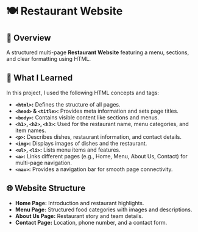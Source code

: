 # 🍽️ Restaurant Website

## 📝 Overview  
A structured multi-page **Restaurant Website** featuring a menu, sections, and clear formatting using HTML.

## 🚀 What I Learned  
In this project, I used the following HTML concepts and tags:  

- **`<html>`:** Defines the structure of all pages.  
- **`<head>` & `<title>`:** Provides meta information and sets page titles.  
- **`<body>`:** Contains visible content like sections and menus.  
- **`<h1>`, `<h2>`, `<h3>`:** Used for the restaurant name, menu categories, and item names.  
- **`<p>`:** Describes dishes, restaurant information, and contact details.  
- **`<img>`:** Displays images of dishes and the restaurant.  
- **`<ul>`, `<li>`:** Lists menu items and features.  
- **`<a>`:** Links different pages (e.g., Home, Menu, About Us, Contact) for multi-page navigation.  
- **`<nav>`:** Provides a navigation bar for smooth page connectivity.  

## 🌐 Website Structure  
- **Home Page:** Introduction and restaurant highlights.  
- **Menu Page:** Structured food categories with images and descriptions.  
- **About Us Page:** Restaurant story and team details.  
- **Contact Page:** Location, phone number, and a contact form.  


